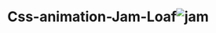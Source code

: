 # Css-animation-Jam-Loaf![jam](https://user-images.githubusercontent.com/37955758/182582841-4042011b-d32f-4d85-b67d-494b0f2343f1.png)
